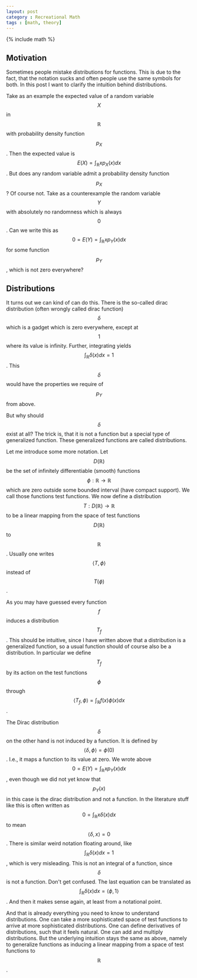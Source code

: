 ```yaml
---
layout: post
category : Recreational Math
tags : [math, theory]
---
```

{% include math %}

## Motivation
Sometimes people mistake distributions for functions. This is due to
the fact, that the notation sucks and often people use the same
symbols for both. In this post I want to clarify the intuition behind
distributions.

Take as an example the expected value of a random variable $$X$$ in
$$\mathbb{R}$$ with
probability density function $$p_X$$. Then the expected value is
$$E(X)=\int_\mathbb{R} x p_X(x) dx$$.
But does any random variable admit a probability density function
$$p_X$$? Of course not. Take as a counterexample the random variable
$$Y$$ with absolutely no randomness which is always $$0$$. Can we
write this as $$0=E(Y)=\int_\mathbb{R} x p_Y(x) dx$$ for some function
$$p_Y$$, which is not zero everywhere?

## Distributions
It turns out we can kind of can do this. There is the so-called dirac
distribution (often wrongly called dirac function) $$\delta$$ which is a gadget which is zero everywhere,
except at $$1$$ where its value is infinity. Further, integrating
yields $$\int_\mathbb{R} \delta(x) dx=1$$.
This $$\delta$$ would have the properties we require of $$p_Y$$ from
above.

But why should $$\delta$$ exist at all? The trick is, that it is not a
function but a special type of generalized function. These generalized
functions are called distributions.

Let me introduce some more
notation. Let $$D(\mathbb{R})$$ be the set of infinitely
differentiable (smooth) functions
$$\phi:\mathbb{R}\rightarrow\mathbb{R}$$ which are zero outside some
bounded interval (have compact support). We call those functions test
functions.
We now define a distribution $$T:D(\mathbb{R})\rightarrow\mathbb{R}$$ to be a linear mapping from the space of
test functions $$D(\mathbb{R})$$ to $$\mathbb{R}$$. Usually one writes
$$\langle T, \phi\rangle$$ instead of $$T(\phi)$$.

As you may have guessed every function $$f$$ induces a distribution
$$T_f$$. This should be intuitive, since I have written above that a
distribution is a generalized function, so a usual function should of course
also be a distribution.
In particular we define $$T_f$$ by its action on the test functions
$$\phi$$ through $$\langle T_f, \phi\rangle=\int_\mathbb{R} f(x)
\phi(x)dx$$.

The Dirac distribution $$\delta$$ on the other hand is not induced by
a function. It is defined by $$\langle \delta, \phi\rangle=\phi(0)$$.
I.e., it maps a function to its value at zero.
We wrote above $$0=E(Y)=\int_\mathbb{R} x p_Y(x) dx$$, even though we
did not yet know that $$p_Y(x)$$ in this case is the dirac
distribution and not a function.
In the literature stuff like this is often written as
$$0=\int_\mathbb{R} x \delta(x) dx$$ to mean $$\langle\delta,
x\rangle=0$$. There is similar weird notation floating around, like
$$\int_\mathbb{R} \delta(x) dx=1$$, which is very misleading.
This is not an integral of a function, since $$\delta$$ is not a
function. Don't get confused. The last equation can be translated as
$$\int_\mathbb{R} \delta(x) dx=\langle \phi, 1\rangle$$. And then it
makes sense again, at least from a notational point.

And that is already everything you need to know to understand
distributions. One can take a more sophisticated space of test
functions to arrive at more sophisticated distributions. One can
define derivatives of distributions, such that it feels natural. One
can add and multiply distributions. But the underlying intuition stays
the same as above, namely to generalize functions as inducing a
linear mapping from a space of test functions to $$\mathbb{R}$$.
